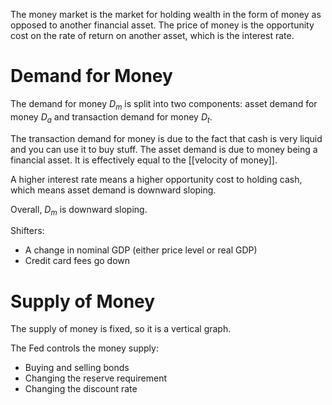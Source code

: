 The money market is the market for holding wealth in the form of money as opposed to another financial asset. The price of money is the opportunity cost on the rate of return on another asset, which is the interest rate.

# Demand for Money

The demand for money $D_m$ is split into two components: asset demand for money $D_a$ and transaction demand for money $D_t$.

The transaction demand for money is due to the fact that cash is very liquid and you can use it to buy stuff. The asset demand is due to money being a financial asset. It is effectively equal to the [[velocity of money]].

A higher interest rate means a higher opportunity cost to holding cash, which means asset demand is downward sloping.

Overall, $D_m$ is downward sloping.

Shifters:

- A change in nominal GDP (either price level or real GDP)
- Credit card fees go down

# Supply of Money

The supply of money is fixed, so it is a vertical graph.

The Fed controls the money supply:

- Buying and selling bonds
- Changing the reserve requirement
- Changing the discount rate


